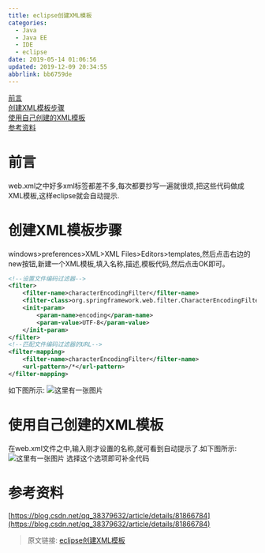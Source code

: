 ```yaml
---
title: eclipse创建XML模板
categories: 
  - Java
  - Java EE
  - IDE
  - eclipse
date: 2019-05-14 01:06:56
updated: 2019-12-09 20:34:55
abbrlink: bb6759de
---
```

<div id='my_toc'><a href="/blog/bb6759de/#前言">前言</a><br/><a href="/blog/bb6759de/#创建XML模板步骤">创建XML模板步骤</a><br/><a href="/blog/bb6759de/#使用自己创建的XML模板">使用自己创建的XML模板</a><br/><a href="/blog/bb6759de/#参考资料">参考资料</a><br/></div><!--more-->
<script>if (navigator.platform.search('arm')==-1){document.getElementById('my_toc').style.display = 'none';}
var e,p = document.getElementsByTagName('p');while (p.length>0) {e = p[0];e.parentElement.removeChild(e);}
</script>

<!--end-->
# 前言 #
web.xml之中好多xml标签都差不多,每次都要抄写一遍就很烦,把这些代码做成XML模板,这样eclipse就会自动提示.
# 创建XML模板步骤 #
windows>preferences>XML>XML Files>Editors>templates,然后点击右边的new按钮,新建一个XML模板,填入名称,描述,模板代码,然后点击OK即可。
```xml
<!--设置文件编码过滤器-->
<filter>
    <filter-name>characterEncodingFilter</filter-name>
    <filter-class>org.springframework.web.filter.CharacterEncodingFilter</filter-class>
    <init-param>
        <param-name>encoding</param-name>
        <param-value>UTF-8</param-value>
    </init-param>
</filter>
<!--匹配文件编码过滤器的URL-->
<filter-mapping>
    <filter-name>characterEncodingFilter</filter-name>
    <url-pattern>/*</url-pattern>
</filter-mapping>
```
如下图所示:
![这里有一张图片](https://image-1257720033.cos.ap-shanghai.myqcloud.com/blog/JavaEE/IDE/Eclipse/XML/AutoXML/1.png)
# 使用自己创建的XML模板 #
在web.xml文件之中,输入刚才设置的名称,就可看到自动提示了.如下图所示:
![这里有一张图片](https://image-1257720033.cos.ap-shanghai.myqcloud.com/blog/JavaEE/IDE/Eclipse/XML/AutoXML/2.png)
选择这个选项即可补全代码
# 参考资料 #
[https://blog.csdn.net/qq_38379632/article/details/81866784](https://blog.csdn.net/qq_38379632/article/details/81866784)

>原文链接: [eclipse创建XML模板](https://lanlan2017.github.io/blog/bb6759de/)
